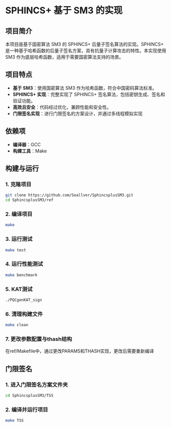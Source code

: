 # SPHINCS+ 基于 SM3 的实现

## 项目简介
本项目是基于国密算法 SM3 的 SPHINCS+ 后量子签名算法的实现。SPHINCS+ 是一种基于哈希函数的后量子签名方案，具有抗量子计算攻击的特性。本实现使用 SM3 作为底层哈希函数，适用于需要国密算法支持的场景。

## 项目特点
- **基于 SM3**：使用国密算法 SM3 作为哈希函数，符合中国密码算法标准。
- **SPHINCS+ 实现**：完整实现了 SPHINCS+ 签名算法，包括密钥生成、签名和验证功能。
- **高效且安全**：代码经过优化，兼顾性能和安全性。
- **门限签名实现**：进行门限签名的方案设计，并通过多线程模拟实现
## 依赖项
- **编译器**：GCC
- **构建工具**：Make

## 构建与运行

### 1. 克隆项目
```bash
git clone https://github.com/Seallver/SphincsplusSM3.git
cd SphincsplusSM3/ref
```
### 2. 编译项目
```bash
make
```
### 3. 运行测试
```bash
make test
```
### 4. 运行性能测试
```bash
make benchmark
```
### 5. KAT测试
```bash
./PQCgenKAT_sign
```
### 6. 清理构建文件
```bash
make clean
```
### 7. 更改参数配置与thash结构
在ref/Makefile中，通过更改PARAMS和THASH实现，更改后需要重新编译

## 门限签名
### 1. 进入门限签名方案文件夹
```bash
cd SphincsplusSM3/TSS
```
### 2. 编译并运行项目
```bash
make TSS
```

